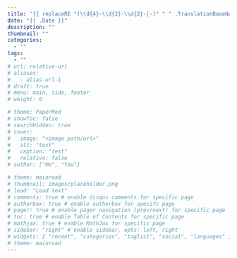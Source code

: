 ```yaml
---
title: '{{ replaceRE "(\\d{4}-\\d{2}-\\d{2}-|-)" " " .TranslationBaseName | strings.TrimLeft " " | strings.TrimRight " " | title }}'
date: "{{ .Date }}"
description: ""
thumbnail: ""
categories:
  - ""
tags:
  - ""
# url: relative-url
# aliases:
#   - alias-url-1
# draft: true
# menu: main, side, footer
# weight: 0

# theme: PaperMod
# showToc: false
# searchHidden: true
# cover:
#   image: "<image path/url>"
#   alt: "text"
#   caption: "text"
#   relative: false
# author: ["Me", "You"]

# theme: mainroad
# thumbnail: images/placeholder.png
# lead: "Lead text"
# comments: true # enable disqus comments for specific page
# authorbox: true # enable authorbox for specifc page
# pager: true # enable pager navigation (prev/next) for specific page
# toc: true # enable Table of Contents for specific page
# mathjax: true # enable MathJax for specific page
# sidebar: "right" # enable sidebar, opts: left, right
# widgets: [ "recent", "categories", "taglist", "social", "languages" ] # enable sidebar widgets in given order
# theme: mainroad
---
```

